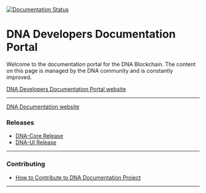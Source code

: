 [![Documentation Status](https://readthedocs.org/projects/dev-doc/badge/?version=latest)](https://dev-doc.readthedocs.io/en/latest/?badge=latest)

# DNA Developers Documentation Portal

Welcome to the documentation portal for the DNA Blockchain. The content on this page is managed by the DNA community and is constantly improved.

[DNA Developers Documentation Portal website](http://dev-doc.readthedocs.io/en/master/)

----------------

[DNA Documentation website](http://dev-doc.readthedocs.io/en/master/)

### Releases
- [DNA-Core Release](https://github.com/mvs-org/dna-core/releases)
- [DNA-UI Release](https://github.com/mvs-org/dna-ui/releases)

***

### Contributing

- [How to Contribute to DNA Documentation Project](https://github.com/mvs-org/dev-doc.readthedocs.io/blob/master/CONTRIBUTING.md)


***
